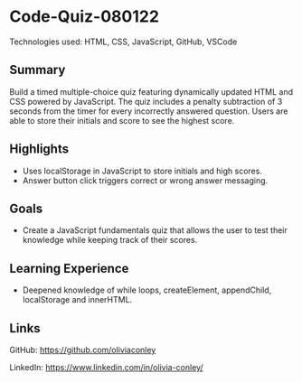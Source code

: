 # Code-Quiz-080122

Technologies used: HTML, CSS, JavaScript, GitHub, VSCode
## Summary 
Build a timed multiple-choice quiz featuring dynamically updated HTML and CSS powered by JavaScript. The quiz includes a penalty subtraction of 3 seconds from the timer for every incorrectly answered question. Users are able to store their initials and score to see the highest score. 

## Highlights
* Uses localStorage in JavaScript to store initials and high scores. 
* Answer button click triggers correct or wrong answer messaging.  

## Goals 

* Create a JavaScript fundamentals quiz that allows the user to test their knowledge while keeping track of their scores. 

## Learning Experience

* Deepened knowledge of while loops, createElement, appendChild, localStorage and innerHTML. 

## Links

GitHub: https://github.com/oliviaconley

LinkedIn: https://www.linkedin.com/in/olivia-conley/
